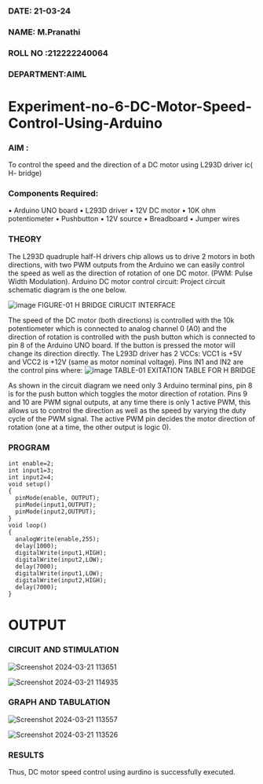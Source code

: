###  DATE: 21-03-24

###  NAME: M.Pranathi
###  ROLL NO :212222240064
###  DEPARTMENT:AIML
# Experiment-no-6-DC-Motor-Speed-Control-Using-Arduino
### AIM : 
To control the speed and the direction of a DC motor using L293D driver ic( H- bridge)

### Components Required:
•	Arduino UNO board
•	L293D driver
•	12V DC motor
•	10K ohm potentiometer
•	Pushbutton
•	12V source
•	Breadboard
•	Jumper wires
### THEORY 
The L293D quadruple half-H drivers chip allows us to drive 2 motors in both directions, with two PWM outputs from the Arduino we can easily control the speed as well as the direction of rotation of one DC motor. (PWM: Pulse Width Modulation).
Arduino DC motor control circuit:
Project circuit schematic diagram is the one below.

![image](https://user-images.githubusercontent.com/36288975/167763051-b230c183-afc5-46f2-ba95-0f95e10dd6c9.png)
FIGURE-01 H BRIDGE CIRUCIT INTERFACE 
 
The speed of the DC motor (both directions) is controlled with the 10k potentiometer which is connected to analog channel 0 (A0) and the direction of rotation is controlled with the push button which is connected to pin 8 of the Arduino UNO board. If the button is pressed the motor will change its direction directly.
The L293D driver has 2 VCCs: VCC1 is +5V and VCC2 is +12V (same as motor nominal voltage). Pins IN1 and IN2 are the control pins where:
![image](https://user-images.githubusercontent.com/36288975/167763120-1421c2c5-8381-49eb-b376-03f6e1113b7a.png)
TABLE-01 EXITATION TABLE FOR H BRIDGE 

As shown in the circuit diagram we need only 3 Arduino terminal pins, pin 8 is for the push button which toggles the motor direction of rotation. Pins 9 and 10 are PWM signal outputs, at any time there is only 1 active PWM, this allows us to control the direction as well as the speed by varying the duty cycle of the PWM signal. The active PWM pin decides the motor direction of rotation (one at a time, the other output is logic 0).

### PROGRAM 

```
int enable=2;
int input1=3;
int input2=4;
void setup()
{
  pinMode(enable, OUTPUT);
  pinMode(input1,OUTPUT);
  pinMode(input2,OUTPUT);
}
void loop()
{
  analogWrite(enable,255);
  delay(1000); 
  digitalWrite(input1,HIGH);
  digitalWrite(input2,LOW);
  delay(7000); 
  digitalWrite(input1,LOW);
  digitalWrite(input2,HIGH);
  delay(7000);
}
```
# OUTPUT
### CIRCUIT AND STIMULATION

![Screenshot 2024-03-21 113651](https://github.com/MavillaPranathi/Experiment-no-7-DC-Motor-Speed-Control-Using-Arduino/assets/118343610/34500eba-d4db-42be-a559-8d9220e68748)

![Screenshot 2024-03-21 114935](https://github.com/MavillaPranathi/Experiment-no-7-DC-Motor-Speed-Control-Using-Arduino/assets/118343610/b3bea7b1-dbdb-493e-837e-e53759fae6a2)


### GRAPH AND TABULATION 

![Screenshot 2024-03-21 113557](https://github.com/MavillaPranathi/Experiment-no-7-DC-Motor-Speed-Control-Using-Arduino/assets/118343610/94b89b22-2e2a-4154-9a64-f5bc396f3599)

![Screenshot 2024-03-21 113526](https://github.com/MavillaPranathi/Experiment-no-7-DC-Motor-Speed-Control-Using-Arduino/assets/118343610/b855f095-e66c-4cb2-bd3c-5228c4bae70f)


### RESULTS 
Thus, DC motor speed control using aurdino is successfully executed.
